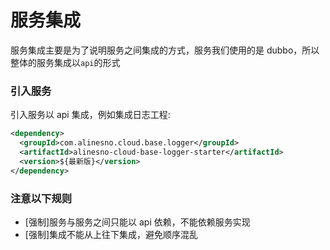 # 服务集成

服务集成主要是为了说明服务之间集成的方式，服务我们使用的是 dubbo，所以整体的服务集成以`api`的形式

### 引入服务

引入服务以 api 集成，例如集成日志工程:

```xml
<dependency>
  <groupId>com.alinesno.cloud.base.logger</groupId>
  <artifactId>alinesno-cloud-base-logger-starter</artifactId>
  <version>${最新版}</version>
</dependency>
```

### 注意以下规则

- [强制]服务与服务之间只能以 api 依赖，不能依赖服务实现
- [强制]集成不能从上往下集成，避免顺序混乱
